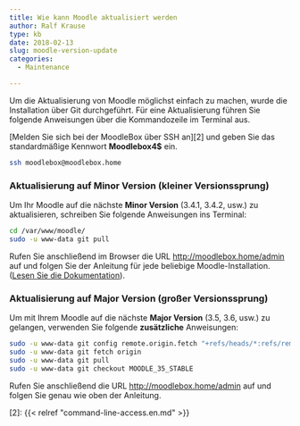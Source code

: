 ```yaml
---
title: Wie kann Moodle aktualisiert werden
author: Ralf Krause
type: kb
date: 2018-02-13
slug: moodle-version-update
categories:
  - Maintenance

---
```

Um die Aktualisierung von Moodle möglichst einfach zu machen, wurde die Installation über Git durchgeführt. Für eine Aktualisierung führen Sie folgende Anweisungen über die Kommandozeile im Terminal aus.

[Melden Sie sich bei der MoodleBox über SSH an][2] und geben Sie das standardmäßige Kennwort __Moodlebox4$__ ein.

```bash
ssh moodlebox@moodlebox.home
```

### Aktualisierung auf __Minor Version__ (kleiner Versionssprung)

Um Ihr Moodle auf die nächste __Minor Version__ (3.4.1, 3.4.2, usw.) zu aktualisieren, schreiben Sie folgende Anweisungen ins Terminal:

```bash
cd /var/www/moodle/
sudo -u www-data git pull
```

Rufen Sie anschließend im Browser die URL http://moodlebox.home/admin auf und folgen Sie der Anleitung für jede beliebige Moodle-Installation. ([Lesen Sie die Dokumentation][1]).


### Aktualisierung auf __Major Version__ (großer Versionssprung)

Um mit Ihrem Moodle auf die nächste __Major Version__ (3.5, 3.6, usw.) zu gelangen, verwenden Sie folgende __zusätzliche__ Anweisungen:

```bash
sudo -u www-data git config remote.origin.fetch "+refs/heads/*:refs/remotes/origin/*"
sudo -u www-data git fetch origin
sudo -u www-data git pull
sudo -u www-data git checkout MOODLE_35_STABLE
```

Rufen Sie anschließend die URL http://moodlebox.home/admin auf und folgen Sie genau wie oben der Anleitung.

 [1]: https://docs.moodle.org/en/Upgrading
 [2]: {{< relref "command-line-access.en.md" >}}
